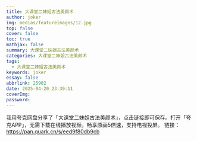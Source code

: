 ```yaml
---
title: 大课堂二妹姐古法美颜术
author: joker
img: medias/featureimages/12.jpg
top: false
cover: false
toc: true
mathjax: false
summary: 大课堂二妹姐古法美颜术
categories: 大课堂二妹姐古法美颜术
tags:
  - 大课堂二妹姐古法美颜术
keywords: joker
essay: false
abbrlink: 25902
date: 2025-04-20 23:39:11
coverImg:
password:
---
```


我用夸克网盘分享了「大课堂二妹姐古法美颜术」，点击链接即可保存。打开「夸克APP」，无需下载在线播放视频，畅享原画5倍速，支持电视投屏。
链接：https://pan.quark.cn/s/eed9f80db9cb
